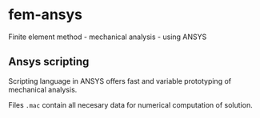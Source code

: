 # fem-ansys
Finite element method - mechanical analysis - using ANSYS

## Ansys scripting


Scripting language in ANSYS offers fast and variable prototyping of mechanical analysis. 


Files `.mac` contain all necesary data for numerical computation of solution.

